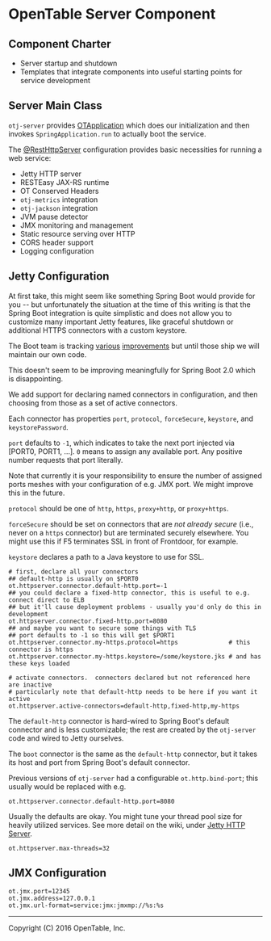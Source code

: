 OpenTable Server Component
==========================

Component Charter
-----------------

* Server startup and shutdown
* Templates that integrate components into useful starting points for service development

Server Main Class
-----------------

`otj-server` provides [OTApplication](https://github.com/opentable/otj-server/blob/master/server/src/main/java/com/opentable/server/OTApplication.java)
which does our initialization and then invokes `SpringApplication.run` to actually boot the service.

The [@RestHttpServer](https://github.com/opentable/otj-server/blob/master/server/src/main/java/com/opentable/server/RestHttpServer.java)
configuration provides basic necessities for running a web service:

* Jetty HTTP server
* RESTEasy JAX-RS runtime
* OT Conserved Headers
* `otj-metrics` integration
* `otj-jackson` integration
* JVM pause detector
* JMX monitoring and management
* Static resource serving over HTTP
* CORS header support
* Logging configuration

Jetty Configuration
-------------------

At first take, this might seem like something Spring Boot would provide for you -- but unfortunately the
situation at the time of this writing is that the Spring Boot integration is quite simplistic and does not allow
you to customize many important Jetty features, like graceful shutdown or additional HTTPS connectors with a custom keystore.

The Boot team is tracking
[various](https://github.com/spring-projects/spring-boot/issues/4657)
[improvements](https://github.com/spring-projects/spring-boot/issues/5314)
but until those ship we will maintain our own code.

This doesn't seem to be improving meaningfully for Spring Boot 2.0 which is disappointing.

We add support for declaring named connectors in configuration, and then
choosing from those as a set of active connectors.

Each connector has properties `port`, `protocol`, `forceSecure`, `keystore`, and `keystorePassword`.

`port` defaults to `-1`, which indicates to take the next port injected via
[PORT0, PORT1, ...].  `0` means to assign any available port.  Any positive
number requests that port literally.

Note that currently it is your responsibility to ensure the number of assigned
ports meshes with your configuration of e.g. JMX port.  We might improve this in the future.

`protocol` should be one of `http`, `https`, `proxy+http`, or `proxy+https`.

`forceSecure` should be set on connectors that are *not already secure* (i.e., never on a `https` connector)
but are terminated securely elsewhere.  You might use this if F5 terminates SSL in front of Frontdoor, for example.

`keystore` declares a path to a Java keystore to use for SSL.

```
# first, declare all your connectors
## default-http is usually on $PORT0
ot.httpserver.connector.default-http.port=-1
## you could declare a fixed-http connector, this is useful to e.g. connect direct to ELB
## but it'll cause deployment problems - usually you'd only do this in development
ot.httpserver.connector.fixed-http.port=8080
## and maybe you want to secure some things with TLS
## port defaults to -1 so this will get $PORT1
ot.httpserver.connector.my-https.protocol=https              # this connector is https
ot.httpserver.connector.my-https.keystore=/some/keystore.jks # and has these keys loaded

# activate connectors.  connectors declared but not referenced here are inactive
# particularly note that default-http needs to be here if you want it active
ot.httpserver.active-connectors=default-http,fixed-http,my-https
```

The `default-http` connector is hard-wired to Spring Boot's default connector and is less customizable;
the rest are created by the `otj-server` code and wired to Jetty ourselves.

The `boot` connector is the same as the  `default-http` connector, but it takes its host and port from Spring Boot's default connector.


Previous versions of `otj-server` had a configurable `ot.http.bind-port`; this usually would be replaced with e.g.
```
ot.httpserver.connector.default-http.port=8080
```

Usually the defaults are okay.  You might tune your thread pool size for heavily utilized services.  See more detail on the wiki, under [Jetty HTTP Server](https://wiki.otcorp.opentable.com/display/CP/Jetty+HTTP+Server#JettyHTTPServer-ThreadPoolUsage).

```
ot.httpserver.max-threads=32
```

JMX Configuration
-----------------

```
ot.jmx.port=12345
ot.jmx.address=127.0.0.1
ot.jmx.url-format=service:jmx:jmxmp://%s:%s
```

----
Copyright (C) 2016 OpenTable, Inc.

